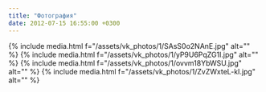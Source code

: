 ```yaml
---
title: "Фотография"
date: 2012-07-15 16:55:00 +0300
---
```



{% include media.html f="/assets/vk_photos/1/SAsS0o2NAnE.jpg" alt="" %}
{% include media.html f="/assets/vk_photos/1/yP9U6PqZG1I.jpg" alt="" %}
{% include media.html f="/assets/vk_photos/1/ovvm18YbWSU.jpg" alt="" %}
{% include media.html f="/assets/vk_photos/1/ZvZWxteL-kI.jpg" alt="" %}
